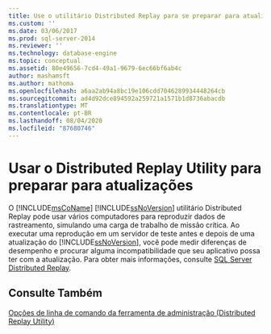 ```yaml
---
title: Use o utilitário Distributed Replay para se preparar para atualizações | Microsoft Docs
ms.custom: ''
ms.date: 03/06/2017
ms.prod: sql-server-2014
ms.reviewer: ''
ms.technology: database-engine
ms.topic: conceptual
ms.assetid: 80e49656-7cd4-49a1-9679-6ec66bf6ab4c
author: mashamsft
ms.author: mathoma
ms.openlocfilehash: a6aa2ab94a8bc19e106cdd7046289934448264cb
ms.sourcegitcommit: ad4d92dce894592a259721a1571b1d8736abacdb
ms.translationtype: MT
ms.contentlocale: pt-BR
ms.lasthandoff: 08/04/2020
ms.locfileid: "87680746"
---
```

# <a name="use-the-distributed-replay-utility-to-prepare-for-upgrades"></a>Usar o Distributed Replay Utility para preparar para atualizações
  O [!INCLUDE[msCoName](../../includes/msconame-md.md)] [!INCLUDE[ssNoVersion](../../includes/ssnoversion-md.md)] utilitário Distributed Replay pode usar vários computadores para reproduzir dados de rastreamento, simulando uma carga de trabalho de missão crítica. Ao executar uma reprodução em um servidor de teste antes e depois de uma atualização do [!INCLUDE[ssNoVersion](../../includes/ssnoversion-md.md)], você pode medir diferenças de desempenho e procurar alguma incompatibilidade que seu aplicativo possa ter com a atualização. Para obter mais informações, consulte [SQL Server Distributed Replay](../../tools/distributed-replay/sql-server-distributed-replay.md).  
  
## <a name="see-also"></a>Consulte Também  
 [Opções de linha de comando da ferramenta de administração &#40;Distributed Replay Utility&#41;](../../tools/distributed-replay/administration-tool-command-line-options-distributed-replay-utility.md)  
  
  
